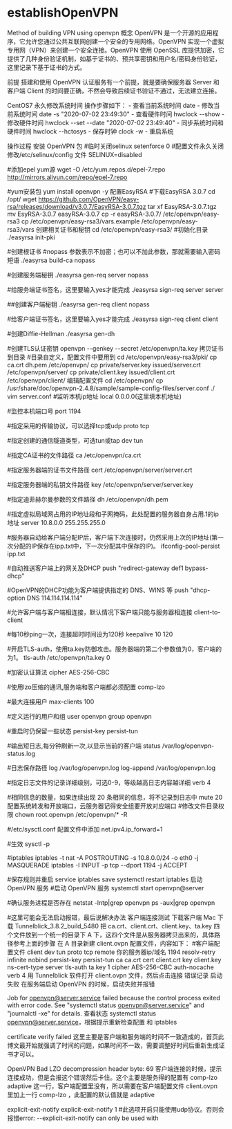 # establishOpenVPN
Method of building VPN using openvpn
概念
OpenVPN 是一个开源的应用程序，它允许您通过公共互联网创建一个安全的专用网络。OpenVPN 实现一个虚拟专用网（VPN）来创建一个安全连接。OpenVPN 使用 OpenSSL 库提供加密，它提供了几种身份验证机制，如基于证书的、预共享密钥和用户名/密码身份验证，这里记录下基于证书的方式。

前提
搭建和使用 OpenVPN 认证服务有一个前提，就是要确保服务器 Server 和 客户端 Client 的时间要正确，不然会导致后续证书验证不通过，无法建立连接。

CentOS7 永久修改系统时间
操作步骤如下： - 查看当前系统时间 date - 修改当前系统时间 date -s "2020-07-02 23:49:30" - 查看硬件时间 hwclock --show - 修改硬件时间 hwclock --set --date "2020-07-02 23:49:40" - 同步系统时间和硬件时间 hwclock --hctosys - 保存时钟 clock -w - 重启系统

操作过程
安装 OpenVPN 包
#临时关闭selinux
setenforce 0
#配置文件永久关闭 修改/etc/selinux/config 文件
SELINUX=disabled

#添加epel yum源
wget -O /etc/yum.repos.d/epel-7.repo http://mirrors.aliyun.com/repo/epel-7.repo

#yum安装包
yum install openvpn -y
配置EasyRSA
#下载EasyRSA 3.0.7
cd /opt/
wget https://github.com/OpenVPN/easy-rsa/releases/download/v3.0.7/EasyRSA-3.0.7.tgz
tar xf EasyRSA-3.0.7.tgz
mv EsyRSA-3.0.7 easyRSA-3.0.7
cp -r easyRSA-3.0.7/ /etc/openvpn/easy-rsa3
cp /etc/openvpn/easy-rsa3/vars.example /etc/openvpn/easy-rsa3/vars
创建相关证书和秘钥
cd /etc/openvpn/easy-rsa3/
#初始化目录
./easyrsa init-pki

#创建根证书
#nopass 参数表示不加密；也可以不加此参数，那就需要输入密码短语
./easyrsa build-ca nopass

#创建服务端秘钥
./easyrsa gen-req server nopass

#给服务端证书签名，这里要输入yes才能完成
./easyrsa sign-req server server

##创建客户端秘钥
./easyrsa gen-req client nopass

#给客户端证书签名，这里要输入yes才能完成
./easyrsa sign-req client client

#创建Diffie-Hellman
./easyrsa gen-dh

#创建TLS认证密钥
openvpn --genkey --secret /etc/openvpn/ta.key
拷贝证书到目录
#目录自定义，配置文件中要用到
cd /etc/openvpn/easy-rsa3/pki/
cp ca.crt dh.pem /etc/openvpn/
cp private/server.key issued/server.crt /etc/openvpn/server/
cp private/client.key issued/client.crt /etc/openvpn/client/
编辑配置文件
cd /etc/openvpn/
cp /usr/share/doc/openvpn-2.4.8/sample/sample-config-files/server.conf ./
vim server.conf
#监听本机ip地址 
local 0.0.0.0(这里填本机地址)

#监控本机端口号
port 1194

#指定采用的传输协议，可以选择tcp或udp
proto tcp

#指定创建的通信隧道类型，可选tun或tap
dev tun

#指定CA证书的文件路径
ca /etc/openvpn/ca.crt

#指定服务器端的证书文件路径
cert /etc/openvpn/server/server.crt

#指定服务器端的私钥文件路径
key /etc/openvpn/server/server.key

#指定迪菲赫尔曼参数的文件路径
dh /etc/openvpn/dh.pem

#指定虚拟局域网占用的IP地址段和子网掩码，此处配置的服务器自身占用.1的ip地址
server 10.8.0.0 255.255.255.0

#服务器自动给客户端分配IP后，客户端下次连接时，仍然采用上次的IP地址(第一次分配的IP保存在ipp.txt中，下一次分配其中保存的IP)。
ifconfig-pool-persist ipp.txt

#自动推送客户端上的网关及DHCP
push "redirect-gateway def1 bypass-dhcp"

#OpenVPN的DHCP功能为客户端提供指定的 DNS、WINS 等
push "dhcp-option DNS 114.114.114.114"

#允许客户端与客户端相连接，默认情况下客户端只能与服务器相连接
client-to-client

#每10秒ping一次，连接超时时间设为120秒
keepalive 10 120

#开启TLS-auth，使用ta.key防御攻击。服务器端的第二个参数值为0，客户端的为1。
tls-auth /etc/openvpn/ta.key 0

#加密认证算法
cipher AES-256-CBC

#使用lzo压缩的通讯,服务端和客户端都必须配置
comp-lzo

#最大连接用户
max-clients 100 

#定义运行的用户和组
user openvpn
group openvpn

#重启时仍保留一些状态
persist-key
persist-tun

#输出短日志,每分钟刷新一次,以显示当前的客户端
status /var/log/openvpn-status.log

#日志保存路径
log         /var/log/openvpn.log
log-append  /var/log/openvpn.log

#指定日志文件的记录详细级别，可选0-9，等级越高日志内容越详细
verb 4

#相同信息的数量，如果连续出现 20 条相同的信息，将不记录到日志中
mute 20
配置系统转发和开放端口，云服务器记得安全组要开放对应端口
#修改文件目录权限
chown root.openvpn /etc/openvpn/* -R

#/etc/sysctl.conf 配置文件中添加
net.ipv4.ip_forward=1

#生效
sysctl -p 

#iptables
iptables -t nat -A POSTROUTING -s 10.8.0.0/24 -o eth0 -j MASQUERADE
iptables -I INPUT -p tcp --dport 1194 -j ACCEPT

#保存规则并重启
service iptables save
systemctl restart iptables
启动 OpenVPN 服务
#启动 OpenVPN 服务
systemctl start openvpn@server

#确认服务进程是否存在
netstat -lntp|grep openvpn
ps -aux|grep openvpn

#这里可能会无法启动报错，最后说解决办法
客户端连接测试
下载客户端 Mac 下载 Tunnelblick_3.8.2_build_5480
把 ca.crt、client.crt、client.key、ta.key 四个文件放到一个统一的目录下 A 下，这四个文件是从服务器拷贝出来的，具体路径参考上面的步骤
在 A 目录新建 client.ovpn 配置文件，内容如下：
#客户端配置文件
client
dev tun
proto tcp
remote 你的服务器ip/域名 1194
resolv-retry infinite
nobind
persist-key
persist-tun
ca ca.crt
cert client.crt
key client.key
ns-cert-type server
tls-auth ta.key 1
cipher AES-256-CBC
auth-nocache
verb 4
用 Tunnelblick 软件打开 client.ovpn 文件，然后点击连接
错误记录
启动失败
在服务端启动 OpenVPN 的时候，启动失败并报错

Job for openvpn@server.service failed because the control process exited with error code. See "systemctl status openvpn@server.service" and "journalctl -xe" for details.
查看状态 systemctl status openvpn@server.service，根据提示重新检查配置 和 iptables

certificate verify failed
这里主要是客户端和服务端的时间不一致造成的，首页此博文最开始就强调了时间的问题，如果时间不一致，需要调整好时间后重新生成证书才可以。

OpenVPN Bad LZO decompression header byte: 69
客户端连接的时候，提示连接成功，但是会报这个错误然后卡住。这个主要是服务得的配置有 comp-lzo adaptive 这一行，客户端配置里没有，所以需要在客户端配置文件 client.ovpn 里加上一行 comp-lzo ，此配置的默认值就是 adaptive

explicit-exit-notify
explicit-exit-notify 1
#此选项开启只能使用udp协议。否则会报错error: --explicit-exit-notify can only be used with